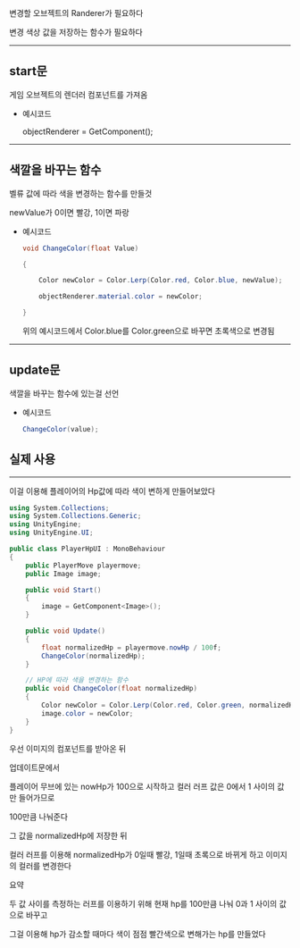 변경할 오브젝트의 Randerer가 필요하다

변경 색상 값을 저장하는 함수가 필요하다

---

## start문

게임 오브젝트의 렌더러 컴포넌트를 가져옴

- 예시코드
    
    objectRenderer = GetComponent<Renderer>();
    

---

## 색깔을 바꾸는 함수

벨류 값에 따라 색을 변경하는 함수를 만들것

newValue가 0이면 빨강, 1이면 파랑

- 예시코드
    
    ```csharp
    void ChangeColor(float Value)
    
    {
    
    	Color newColor = Color.Lerp(Color.red, Color.blue, newValue);
    
    	objectRenderer.material.color = newColor;
    
    }
    ```
    
    위의 예시코드에서 Color.blue를 Color.green으로 바꾸면 초록색으로 변경됨
    

---

## update문

색깔을 바꾸는 함수에 있는걸 선언

- 예시코드
    
    ```csharp
    ChangeColor(value);
    ```
    

## 실제 사용

---

이걸 이용해 플레이어의 Hp값에 따라 색이 변하게 만들어보았다

```csharp
using System.Collections;
using System.Collections.Generic;
using UnityEngine;
using UnityEngine.UI;

public class PlayerHpUI : MonoBehaviour
{
    public PlayerMove playermove;
    public Image image;

    public void Start()
    {
        image = GetComponent<Image>();
    }

    public void Update()
    {
        float normalizedHp = playermove.nowHp / 100f;
        ChangeColor(normalizedHp);
    }

    // HP에 따라 색을 변경하는 함수
    public void ChangeColor(float normalizedHp)
    {
        Color newColor = Color.Lerp(Color.red, Color.green, normalizedHp);
        image.color = newColor;
    }
}

```

우선 이미지의 컴포넌트를 받아온 뒤

업데이트문에서 

플레이어 무브에 있는 nowHp가 100으로 시작하고 컬러 러프 값은 0에서 1 사이의 값만 들어가므로

100만큼 나눠준다

그 값을  normalizedHp에 저장한 뒤 

컬러 러프를 이용해  normalizedHp가 0일때 빨강, 1일때 초록으로 바뀌게 하고 이미지의 컬러를 변경한다

요약

두 값 사이를 측정하는 러프를 이용하기 위해 현재 hp를 100만큼 나눠 0과 1 사이의 값으로 바꾸고

그걸 이용해 hp가 감소할 때마다 색이 점점 빨간색으로 변해가는 hp를 만들었다